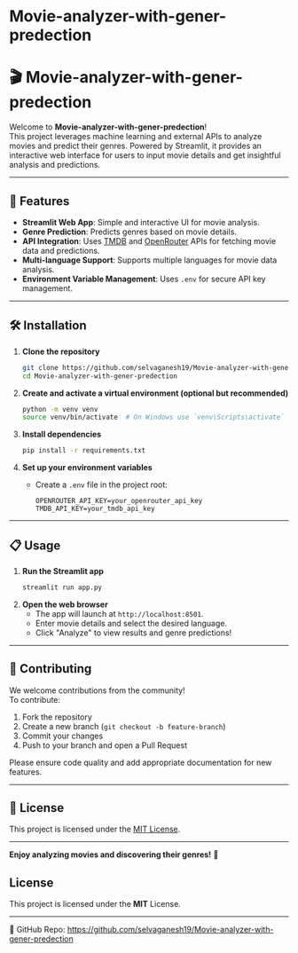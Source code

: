 # Movie-analyzer-with-gener-predection

# 🎬 Movie-analyzer-with-gener-predection

Welcome to **Movie-analyzer-with-gener-predection**!  
This project leverages machine learning and external APIs to analyze movies and predict their genres. Powered by Streamlit, it provides an interactive web interface for users to input movie details and get insightful analysis and predictions.  

---

## 🚀 Features

- **Streamlit Web App**: Simple and interactive UI for movie analysis.
- **Genre Prediction**: Predicts genres based on movie details.
- **API Integration**: Uses [TMDB](https://www.themoviedb.org/documentation/api) and [OpenRouter](https://openrouter.ai/) APIs for fetching movie data and predictions.
- **Multi-language Support**: Supports multiple languages for movie data analysis.
- **Environment Variable Management**: Uses `.env` for secure API key management.

---

## 🛠️ Installation

1. **Clone the repository**
   ```bash
   git clone https://github.com/selvaganesh19/Movie-analyzer-with-gener-predection.git
   cd Movie-analyzer-with-gener-predection
   ```

2. **Create and activate a virtual environment (optional but recommended)**
   ```bash
   python -m venv venv
   source venv/bin/activate  # On Windows use `venv\Scripts\activate`
   ```

3. **Install dependencies**
   ```bash
   pip install -r requirements.txt
   ```

4. **Set up your environment variables**
   - Create a `.env` file in the project root:
     ```
     OPENROUTER_API_KEY=your_openrouter_api_key
     TMDB_API_KEY=your_tmdb_api_key
     ```

---

## 📋 Usage

1. **Run the Streamlit app**
   ```bash
   streamlit run app.py
   ```
2. **Open the web browser**
   - The app will launch at `http://localhost:8501`.
   - Enter movie details and select the desired language.
   - Click "Analyze" to view results and genre predictions!

---

## 🤝 Contributing

We welcome contributions from the community!  
To contribute:

1. Fork the repository
2. Create a new branch (`git checkout -b feature-branch`)
3. Commit your changes
4. Push to your branch and open a Pull Request

Please ensure code quality and add appropriate documentation for new features.

---

## 📄 License

This project is licensed under the [MIT License](LICENSE).

---

**Enjoy analyzing movies and discovering their genres!** 🍿

## License
This project is licensed under the **MIT** License.

---
🔗 GitHub Repo: https://github.com/selvaganesh19/Movie-analyzer-with-gener-predection